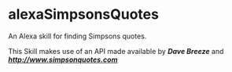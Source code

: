 # alexaSimpsonsQuotes
An Alexa skill for finding Simpsons quotes.

This Skill makes use of an API made available by ***Dave Breeze*** and ***http://www.simpsonquotes.com***
